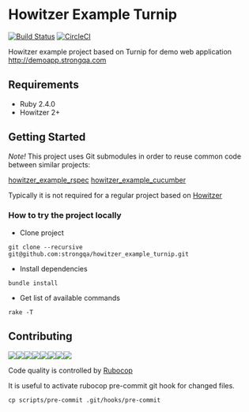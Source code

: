 Howitzer Example Turnip
=======================

[![Build Status](https://travis-ci.org/strongqa/howitzer_example_turnip.svg?branch=master)][travis]
[![CircleCI](https://circleci.com/gh/strongqa/howitzer_example_turnip.svg?style=svg&circle-token=c6dac71b26747e0dbb4fd98bab9922943ff455be)](https://circleci.com/gh/strongqa/howitzer_example_turnip)

[travis]: https://travis-ci.org/strongqa/howitzer_example_turnip

Howitzer example project based on Turnip for demo web application http://demoapp.strongqa.com

## Requirements

- Ruby 2.4.0
- Howitzer 2+

## Getting Started

*Note!* This project uses Git submodules in order to reuse common code between similar projects:

[howitzer_example_rspec](https://github.com/strongqa/howitzer_example_rspec)
[howitzer_example_cucumber](https://github.com/strongqa/howitzer_example_cucumber)

Typically it is not required for a regular project based on [Howitzer](https://github.com/strongqa/howitzer)

### How to try the project locally

- Clone project

```
git clone --recursive git@github.com:strongqa/howitzer_example_turnip.git
```

- Install dependencies

```
bundle install
```

- Get list of available commands

```
rake -T
```

## Contributing

[![](https://sourcerer.io/fame/romikoops/strongqa/howitzer_example_turnip/images/0)](https://sourcerer.io/fame/romikoops/strongqa/howitzer_example_turnip/links/0)[![](https://sourcerer.io/fame/romikoops/strongqa/howitzer_example_turnip/images/1)](https://sourcerer.io/fame/romikoops/strongqa/howitzer_example_turnip/links/1)[![](https://sourcerer.io/fame/romikoops/strongqa/howitzer_example_turnip/images/2)](https://sourcerer.io/fame/romikoops/strongqa/howitzer_example_turnip/links/2)[![](https://sourcerer.io/fame/romikoops/strongqa/howitzer_example_turnip/images/3)](https://sourcerer.io/fame/romikoops/strongqa/howitzer_example_turnip/links/3)[![](https://sourcerer.io/fame/romikoops/strongqa/howitzer_example_turnip/images/4)](https://sourcerer.io/fame/romikoops/strongqa/howitzer_example_turnip/links/4)[![](https://sourcerer.io/fame/romikoops/strongqa/howitzer_example_turnip/images/5)](https://sourcerer.io/fame/romikoops/strongqa/howitzer_example_turnip/links/5)[![](https://sourcerer.io/fame/romikoops/strongqa/howitzer_example_turnip/images/6)](https://sourcerer.io/fame/romikoops/strongqa/howitzer_example_turnip/links/6)[![](https://sourcerer.io/fame/romikoops/strongqa/howitzer_example_turnip/images/7)](https://sourcerer.io/fame/romikoops/strongqa/howitzer_example_turnip/links/7)

Code quality is controlled by [Rubocop](https://github.com/bbatsov/rubocop)

It is useful to activate rubocop pre-commit git hook for changed files.

```
cp scripts/pre-commit .git/hooks/pre-commit
```

